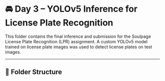 # 🚘 Day 3 – YOLOv5 Inference for License Plate Recognition

 This folder contains the final inference and submission for the Soulpage License Plate Recognition (LPR) assignment. A custom YOLOv5 model trained on license plate images was used to detect license plates on test images.

---

## 📁 Folder Structure

